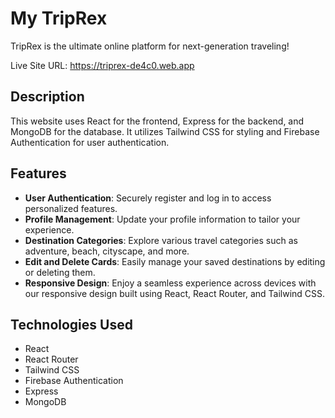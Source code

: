 # My TripRex 

TripRex is the ultimate online platform for next-generation traveling!

Live Site URL: https://triprex-de4c0.web.app

## Description
This website uses React for the frontend, Express for the backend, and MongoDB for the database. It utilizes Tailwind CSS for styling and Firebase Authentication for user authentication.

## Features

- **User Authentication**: Securely register and log in to access personalized features.
- **Profile Management**: Update your profile information to tailor your experience.
- **Destination Categories**: Explore various travel categories such as adventure, beach, cityscape, and more.
- **Edit and Delete Cards**: Easily manage your saved destinations by editing or deleting them.
- **Responsive Design**: Enjoy a seamless experience across devices with our responsive design built using React, React Router, and Tailwind CSS.


## Technologies Used

- React
- React Router
- Tailwind CSS
- Firebase Authentication
- Express
- MongoDB


